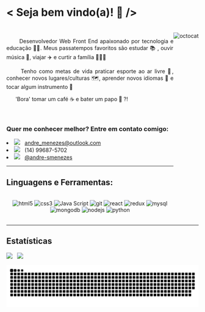 <h1>< Seja bem vindo(a)! 🖖 /></h1>

<br>

<img align="right" height="500" src="https://octocat-generator-assets.githubusercontent.com/my-octocat-1621982977678.png" alt="octocat" />

<p align="justify">&nbsp &nbsp &nbsp Desenvolvedor Web Front End apaixonado por tecnologia e educação 👨‍💻. Meus passatempos favoritos são estudar 📚 , ouvir música 🎵, viajar ✈️ e curtir a família 👨‍👩‍👧</p>
<p align="justify">&nbsp &nbsp &nbsp Tenho como metas de vida praticar esporte ao ar livre 🚴, conhecer novos lugares/culturas 🗺, aprender novos idiomas 📖 e tocar algum instrumento 🎸</p>
<p>&nbsp &nbsp &nbsp 'Bora' tomar um café ☕ e bater um papo 🤝 ?! </p>

<br>

<h3>Quer me conhecer melhor? Entre em contato comigo:</h3>
<li><img src="https://image.flaticon.com/icons/png/512/747/747314.png" width=30/> &nbsp <a href="mailto:andre_menezes@outlook.com">andre_menezes@outlook.com</a></li>
<li><img src="https://image.flaticon.com/icons/png/512/86/86346.png" width=30/> &nbsp (14) 99687-5702</li>
<li><img src="https://image.flaticon.com/icons/png/512/61/61109.png" width=30/> &nbsp <a href="https://www.linkedin.com/in/andre-smenezes/">@andre-smenezes</a></li>

---

<h2>Linguagens e Ferramentas:</h2>

<br>

<div style="backgroundColor: white" align="center">
  <img height="50" src="https://pics.freeicons.io/uploads/icons/png/14072054271548141949-512.png" alt="html5" />
  <img height="50" src="https://pics.freeicons.io/uploads/icons/png/21337745421536211768-512.png" alt="css3" />
  <img height="50" src="https://pics.freeicons.io/uploads/icons/png/21088442871540553614-512.png" alt="Java Script" />
  <img height="50" src="https://pics.freeicons.io/uploads/icons/png/9374299221540553610-512.png" alt="git" />
  <img height="50" src="https://pics.freeicons.io/uploads/icons/png/20167174151551942641-512.png" alt="react" />
  <img height="50" src="https://pics.freeicons.io/uploads/icons/png/9818154791551942292-512.png" alt="redux" />
  <img height="50" src="https://pics.freeicons.io/uploads/icons/png/19218518301553750371-512.png" alt="mysql" />
  <img height="50" src="https://pics.freeicons.io/uploads/icons/png/1888890291551942128-512.png" alt="mongodb" />
  <img height="50" src="https://pics.freeicons.io/uploads/icons/png/8954758561551942278-512.png" alt="nodejs" />
  <img heigth="50" src="https://pics.freeicons.io/uploads/icons/png/12785093741551942290-64.png" alt="python" />
</div>

<br>

---

<h2> Estatísticas </h2>

<div>
  <img width="420" src="https://github-readme-stats.vercel.app/api?username=andre-menezes&theme=react&show_icons=true" />
  &nbsp
  <img src="https://github-readme-stats.vercel.app/api/top-langs/?username=anuraghazra&layout=compact&theme=react" />
</div>

![Snake animation](https://github.com/andre-menezes/andre-menezes/blob/output/github-contribution-grid-snake.svg)
 
</div>
